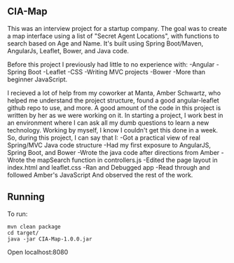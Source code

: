 ## CIA-Map

This was an interview project for a startup company. The goal was to create a map interface using a list of "Secret Agent Locations", with functions to search based on Age and Name.
It's built using Spring Boot/Maven, AngularJs, Leaflet, Bower, and Java code.

Before this project I previously had little to no experience with: 
-Angular
-Spring Boot
-Leaflet
-CSS
-Writing MVC projects
-Bower
-More than beginner JavaScript.

I recieved a lot of help from my coworker at Manta, Amber Schwartz, who helped me understand the project structure, found a good angular-leaflet github repo to use, and more.
A good amount of the code in this project is written by her as we were working on it. In starting a project, I work best in an environment where I can ask all my dumb questions to learn a new technology.
Working by myself, I know I couldn't get this done in a week. So, during this project, I can say that I:
-Got a practical view of real Spring/MVC Java code structure
-Had my first exposure to AngularJS, Spring Boot, and Bower
-Wrote the java code after directions from Amber
-Wrote the mapSearch function in controllers.js
-Edited the page layout in index.html and leaflet.css
-Ran and Debugged app
-Read through and followed Amber's JavaScript
And observed the rest of the work.

## Running
To run:
```
mvn clean package
cd target/
java -jar CIA-Map-1.0.0.jar
```
Open localhost:8080
